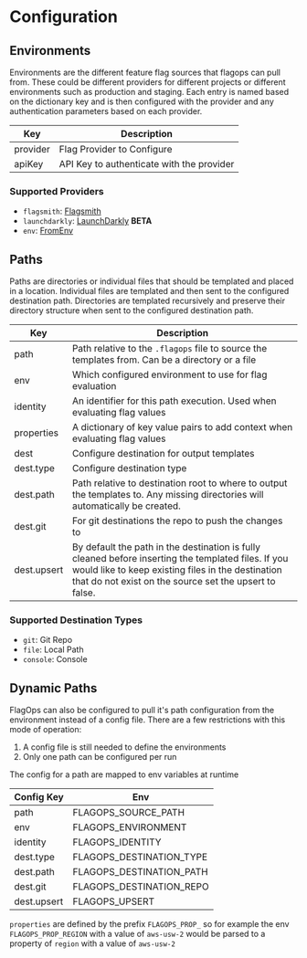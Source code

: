 # Configuration

## Environments

Environments are the different feature flag sources that flagops can pull from. These could be different providers for different projects or different environments such as production and staging. Each entry is named based on the dictionary key and is then configured with the provider and any authentication parameters based on each provider.

| Key      | Description                               |
| -------- | ----------------------------------------- |
| provider | Flag Provider to Configure                |
| apiKey   | API Key to authenticate with the provider |

### Supported Providers

- `flagsmith`: [Flagsmith](https://www.flagsmith.com/)
- `launchdarkly`: [LaunchDarkly](https://launchdarkly.com/) **BETA**
- `env`: [FromEnv](https://github.com/open-feature/go-sdk-contrib/tree/main/providers/from-env)

## Paths

Paths are directories or individual files that should be templated and placed in a location. Individual files are templated and then sent to the configured destination path. Directories are templated recursively and preserve their directory structure when sent to the configured destination path.

| Key         | Description                                                                                                                                                                                                        |
| ----------- | ------------------------------------------------------------------------------------------------------------------------------------------------------------------------------------------------------------------ |
| path        | Path relative to the `.flagops` file to source the templates from. Can be a directory or a file                                                                                                                    |
| env         | Which configured environment to use for flag evaluation                                                                                                                                                            |
| identity    | An identifier for this path execution. Used when evaluating flag values                                                                                                                                            |
| properties  | A dictionary of key value pairs to add context when evaluating flag values                                                                                                                                         |
| dest        | Configure destination for output templates                                                                                                                                                                         |
| dest.type   | Configure destination type                                                                                                                                                                                         |
| dest.path   | Path relative to destination root to where to output the templates to. Any missing directories will automatically be created.                                                                                      |
| dest.git    | For git destinations the repo to push the changes to                                                                                                                                                               |
| dest.upsert | By default the path in the destination is fully cleaned before inserting the templated files. If you would like to keep existing files in the destination that do not exist on the source set the upsert to false. |

### Supported Destination Types

- `git`: Git Repo
- `file`: Local Path
- `console`: Console

## Dynamic Paths

FlagOps can also be configured to pull it's path configuration from the environment instead of a config file. There are a few restrictions with this mode of operation:

1. A config file is still needed to define the environments
2. Only one path can be configured per run

The config for a path are mapped to env variables at runtime

| Config Key  | Env                      |
| ----------- | ------------------------ |
| path        | FLAGOPS_SOURCE_PATH      |
| env         | FLAGOPS_ENVIRONMENT      |
| identity    | FLAGOPS_IDENTITY         |
| dest.type   | FLAGOPS_DESTINATION_TYPE |
| dest.path   | FLAGOPS_DESTINATION_PATH |
| dest.git    | FLAGOPS_DESTINATION_REPO |
| dest.upsert | FLAGOPS_UPSERT           |

`properties` are defined by the prefix `FLAGOPS_PROP_` so for example the env `FLAGOPS_PROP_REGION` with a value of `aws-usw-2` would be parsed to a property of `region` with a value of `aws-usw-2`
